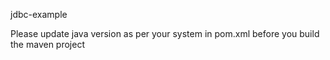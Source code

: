 jdbc-example

Please update java version as per your system in pom.xml before you build the maven project